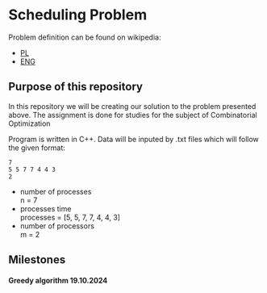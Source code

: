 # Scheduling Problem

Problem definition can be found on wikipedia: 
- [PL](https://pl.wikipedia.org/wiki/Optymalne_szeregowanie_zadań_dla_wielu_procesorów)
- [ENG](https://en.wikipedia.org/wiki/Uniform-machines_scheduling)

## Purpose of this repository 
In this repository we will be creating our solution to the problem presented above. The assignment is done for studies for the subject of Combinatorial Optimization

Program is written in C++. Data will be inputed by .txt files which will follow the given format: 
```
7
5 5 7 7 4 4 3
2
```
- number of processes <br>
n = 7 <br>
- processes time<br>
processes = [5, 5, 7, 7, 4, 4, 3] <br> 
- number of processors<br>
m = 2<br>

## Milestones
#### Greedy algorithm 19.10.2024